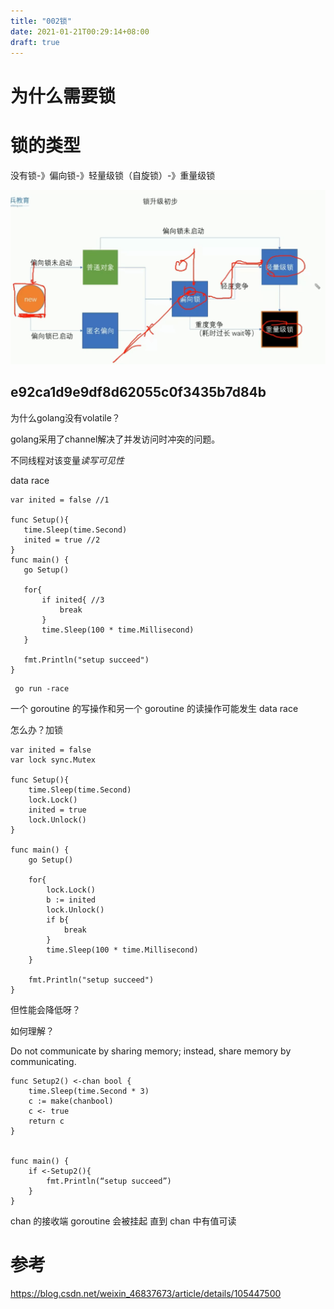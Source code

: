 ```yaml
---
title: "002锁"
date: 2021-01-21T00:29:14+08:00
draft: true
---
```


# 为什么需要锁



# 锁的类型

没有锁-》偏向锁-》轻量级锁（自旋锁）-》重量级锁


![锁的四种状态](https://raw.githubusercontent.com/AnsonCode/myblogtalk/main/img/20210121005519.png)


## e92ca1d9e9df8d62055c0f3435b7d84b

为什么golang没有volatile？

golang采用了channel解决了并发访问时冲突的问题。

不同线程对该变量*读写可见性*

 data race


 ```
var inited = false //1

func Setup(){
    time.Sleep(time.Second)
    inited = true //2
}
func main() {
    go Setup()

    for{
        if inited{ //3
            break
        }
        time.Sleep(100 * time.Millisecond)
    }

    fmt.Println("setup succeed")
}
 ```
```
 go run -race 
```

一个 goroutine 的写操作和另一个 goroutine 的读操作可能发生 data race


怎么办？加锁

```
var inited = false
var lock sync.Mutex

func Setup(){
    time.Sleep(time.Second)
    lock.Lock()
    inited = true
    lock.Unlock()
}

func main() {
    go Setup()

    for{
        lock.Lock()
        b := inited
        lock.Unlock()
        if b{
            break
        }
        time.Sleep(100 * time.Millisecond)
    }

    fmt.Println("setup succeed")
}
```

但性能会降低呀？

如何理解？

Do not communicate by sharing memory; instead, share memory by communicating.

```
func Setup2() <-chan bool {
    time.Sleep(time.Second * 3)
    c := make(chanbool)
    c <- true
    return c
}


func main() {
    if <-Setup2(){
        fmt.Println(“setup succeed”)
    }
}
```
chan 的接收端 goroutine 会被挂起 直到 chan 中有值可读

# 参考

https://blog.csdn.net/weixin_46837673/article/details/105447500
